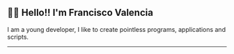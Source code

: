 ## 🐻‍❄️ Hello!! I'm Francisco Valencia
I am a young developer, I like to create pointless programs, applications and scripts.

---
